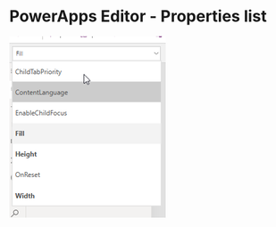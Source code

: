 # PowerApps Editor - Properties list

![PropertiesList](/PowerApps/assets/Topic3/PAEDetails/2024-01-11_21-37-30.png)